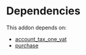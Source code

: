 # Dependencies

This addon depends on:

- [account_tax_one_vat](https://github.com/bringout/oca-financial)
- [purchase](https://github.com/bringout/oca-ocb-core/tree/b8a76bf74d4ef2767aa510ddf3515d4c8c9b941d/odoo-bringout-oca-ocb-purchase)
